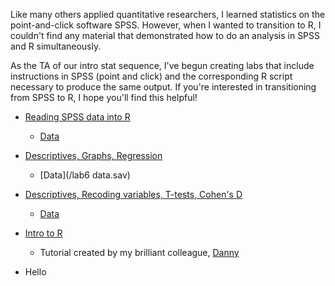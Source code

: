 ---
---
Like many others applied quantitative researchers, I learned statistics on the point-and-click software SPSS.  However, when I wanted to transition to R, I couldn't find any material that demonstrated how to do an analysis in SPSS and R simultaneously.        

As the TA of our intro stat sequence, I've begun creating labs that include instructions in SPSS (point and click) and the corresponding R script necessary to produce the same output.  If you're interested in transitioning from SPSS to R, I hope you'll find this helpful!

- [Reading SPSS data into R](/Lab-8.pdf)
  - [Data](/lab7data.sav)

- [Descriptives, Graphs, Regression](/Lab_6.pdf)
  - [Data](/lab6 data.sav)  

- [Descriptives, Recoding variables, T-tests, Cohen's D](/Lab-7.pdf)
  - [Data](/lab7data.sav)
  
- [Intro to R](http://www.dbkatz.com/1/01/01/beginning-a-new-intro-to-r-workshop/) 
  - Tutorial created by my brilliant colleague, [Danny](https://twitter.com/DanK_atz)
  
- Hello